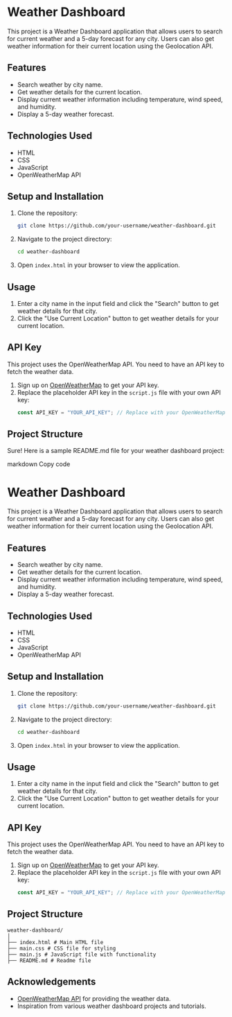 # Weather Dashboard

This project is a Weather Dashboard application that allows users to search for current weather and a 5-day forecast for any city. Users can also get weather information for their current location using the Geolocation API.

## Features

- Search weather by city name.
- Get weather details for the current location.
- Display current weather information including temperature, wind speed, and humidity.
- Display a 5-day weather forecast.

## Technologies Used

- HTML
- CSS
- JavaScript
- OpenWeatherMap API

## Setup and Installation

1. Clone the repository:
    ```sh
    git clone https://github.com/your-username/weather-dashboard.git
    ```

2. Navigate to the project directory:
    ```sh
    cd weather-dashboard
    ```

3. Open `index.html` in your browser to view the application.

## Usage

1. Enter a city name in the input field and click the "Search" button to get weather details for that city.
2. Click the "Use Current Location" button to get weather details for your current location.

## API Key

This project uses the OpenWeatherMap API. You need to have an API key to fetch the weather data.

1. Sign up on [OpenWeatherMap](https://home.openweathermap.org/users/sign_up) to get your API key.
2. Replace the placeholder API key in the `script.js` file with your own API key:
    ```javascript
    const API_KEY = "YOUR_API_KEY"; // Replace with your OpenWeatherMap API key
    ```

## Project Structure


Sure! Here is a sample README.md file for your weather dashboard project:

markdown
Copy code
# Weather Dashboard

This project is a Weather Dashboard application that allows users to search for current weather and a 5-day forecast for any city. Users can also get weather information for their current location using the Geolocation API.

## Features

- Search weather by city name.
- Get weather details for the current location.
- Display current weather information including temperature, wind speed, and humidity.
- Display a 5-day weather forecast.

## Technologies Used

- HTML
- CSS
- JavaScript
- OpenWeatherMap API

## Setup and Installation

1. Clone the repository:
    ```sh
    git clone https://github.com/your-username/weather-dashboard.git
    ```

2. Navigate to the project directory:
    ```sh
    cd weather-dashboard
    ```

3. Open `index.html` in your browser to view the application.

## Usage

1. Enter a city name in the input field and click the "Search" button to get weather details for that city.
2. Click the "Use Current Location" button to get weather details for your current location.

## API Key

This project uses the OpenWeatherMap API. You need to have an API key to fetch the weather data.

1. Sign up on [OpenWeatherMap](https://home.openweathermap.org/users/sign_up) to get your API key.
2. Replace the placeholder API key in the `script.js` file with your own API key:
    ```javascript
    const API_KEY = "YOUR_API_KEY"; // Replace with your OpenWeatherMap API key
    ```

## Project Structure
```
weather-dashboard/
│
├── index.html # Main HTML file
├── main.css # CSS file for styling
├── main.js # JavaScript file with functionality
├── README.md # Readme file

```

## Acknowledgements

- [OpenWeatherMap API](https://openweathermap.org/api) for providing the weather data.
- Inspiration from various weather dashboard projects and tutorials.
